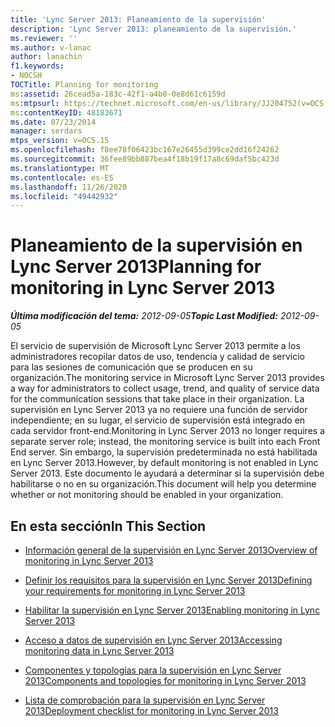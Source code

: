 ```yaml
---
title: 'Lync Server 2013: Planeamiento de la supervisión'
description: 'Lync Server 2013: planeamiento de la supervisión.'
ms.reviewer: ''
ms.author: v-lanac
author: lanachin
f1.keywords:
- NOCSH
TOCTitle: Planning for monitoring
ms:assetid: 26cead5a-183c-42f1-a4b0-0e8d61c6159d
ms:mtpsurl: https://technet.microsoft.com/en-us/library/JJ204752(v=OCS.15)
ms:contentKeyID: 48183671
ms.date: 07/23/2014
manager: serdars
mtps_version: v=OCS.15
ms.openlocfilehash: f8ee78f06423bc167e26455d399ce2dd16f24262
ms.sourcegitcommit: 36fee89bb887bea4f18b19f17a8c69daf5bc423d
ms.translationtype: MT
ms.contentlocale: es-ES
ms.lasthandoff: 11/26/2020
ms.locfileid: "49442932"
---
```

# <a name="planning-for-monitoring-in-lync-server-2013"></a><span data-ttu-id="300d1-103">Planeamiento de la supervisión en Lync Server 2013</span><span class="sxs-lookup"><span data-stu-id="300d1-103">Planning for monitoring in Lync Server 2013</span></span>

<div data-xmlns="http://www.w3.org/1999/xhtml">

<div class="topic" data-xmlns="http://www.w3.org/1999/xhtml" data-msxsl="urn:schemas-microsoft-com:xslt" data-cs="https://msdn.microsoft.com/">

<div data-asp="https://msdn2.microsoft.com/asp">



</div>

<div id="mainSection">

<div id="mainBody"><span data-ttu-id="300d1-104">

<span> </span></span><span class="sxs-lookup"><span data-stu-id="300d1-104">

<span> </span></span></span>

<span data-ttu-id="300d1-105">_**Última modificación del tema:** 2012-09-05_</span><span class="sxs-lookup"><span data-stu-id="300d1-105">_**Topic Last Modified:** 2012-09-05_</span></span>

<span data-ttu-id="300d1-106">El servicio de supervisión de Microsoft Lync Server 2013 permite a los administradores recopilar datos de uso, tendencia y calidad de servicio para las sesiones de comunicación que se producen en su organización.</span><span class="sxs-lookup"><span data-stu-id="300d1-106">The monitoring service in Microsoft Lync Server 2013 provides a way for administrators to collect usage, trend, and quality of service data for the communication sessions that take place in their organization.</span></span> <span data-ttu-id="300d1-107">La supervisión en Lync Server 2013 ya no requiere una función de servidor independiente; en su lugar, el servicio de supervisión está integrado en cada servidor front-end.</span><span class="sxs-lookup"><span data-stu-id="300d1-107">Monitoring in Lync Server 2013 no longer requires a separate server role; instead, the monitoring service is built into each Front End server.</span></span> <span data-ttu-id="300d1-108">Sin embargo, la supervisión predeterminada no está habilitada en Lync Server 2013.</span><span class="sxs-lookup"><span data-stu-id="300d1-108">However, by default monitoring is not enabled in Lync Server 2013.</span></span> <span data-ttu-id="300d1-109">Este documento le ayudará a determinar si la supervisión debe habilitarse o no en su organización.</span><span class="sxs-lookup"><span data-stu-id="300d1-109">This document will help you determine whether or not monitoring should be enabled in your organization.</span></span>

<div>

## <a name="in-this-section"></a><span data-ttu-id="300d1-110">En esta sección</span><span class="sxs-lookup"><span data-stu-id="300d1-110">In This Section</span></span>

  - [<span data-ttu-id="300d1-111">Información general de la supervisión en Lync Server 2013</span><span class="sxs-lookup"><span data-stu-id="300d1-111">Overview of monitoring in Lync Server 2013</span></span>](lync-server-2013-overview-of-monitoring.md)

  - [<span data-ttu-id="300d1-112">Definir los requisitos para la supervisión en Lync Server 2013</span><span class="sxs-lookup"><span data-stu-id="300d1-112">Defining your requirements for monitoring in Lync Server 2013</span></span>](lync-server-2013-defining-your-requirements-for-monitoring.md)

  - [<span data-ttu-id="300d1-113">Habilitar la supervisión en Lync Server 2013</span><span class="sxs-lookup"><span data-stu-id="300d1-113">Enabling monitoring in Lync Server 2013</span></span>](lync-server-2013-enabling-monitoring.md)

  - [<span data-ttu-id="300d1-114">Acceso a datos de supervisión en Lync Server 2013</span><span class="sxs-lookup"><span data-stu-id="300d1-114">Accessing monitoring data in Lync Server 2013</span></span>](lync-server-2013-accessing-monitoring-data.md)

  - [<span data-ttu-id="300d1-115">Componentes y topologías para la supervisión en Lync Server 2013</span><span class="sxs-lookup"><span data-stu-id="300d1-115">Components and topologies for monitoring in Lync Server 2013</span></span>](lync-server-2013-components-and-topologies-for-monitoring.md)

  - [<span data-ttu-id="300d1-116">Lista de comprobación para la supervisión en Lync Server 2013</span><span class="sxs-lookup"><span data-stu-id="300d1-116">Deployment checklist for monitoring in Lync Server 2013</span></span>](lync-server-2013-deployment-checklist-for-monitoring.md)

<span data-ttu-id="300d1-117"></div>

</div>

<span> </span>

</div>

</div>

</span><span class="sxs-lookup"><span data-stu-id="300d1-117"></div>

</div>

<span> </span>

</div>

</div>

</span></span></div>

